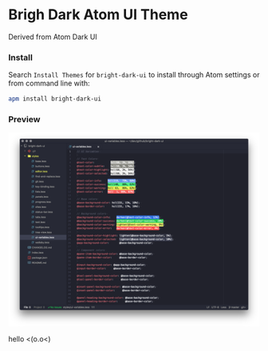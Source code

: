 # Brigh Dark Atom UI Theme

Derived from Atom Dark UI


### Install

Search `Install Themes` for `bright-dark-ui` to install through Atom settings or from command line with:

```sh
apm install bright-dark-ui
```

### Preview

![Brigth Dark UI](/assets/bright-dark-ui.png?raw=true "Brigth Dark UI")

hello <(o.o<)
